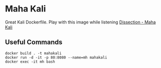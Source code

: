 # Maha Kali
Great Kali Dockerfile. Play with this image while listening [Dissection - Maha Kali](https://www.youtube.com/watch?v=0_BLuTUXA_M)
## Useful Commands
```
docker build . -t mahakali
docker run -d -it -p 80:8080 --name=mh mahakali
docker exec -it mh bash
```

